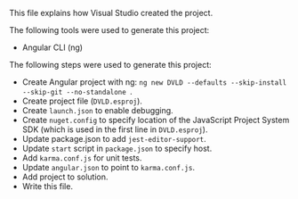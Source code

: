 This file explains how Visual Studio created the project.

The following tools were used to generate this project:
- Angular CLI (ng)

The following steps were used to generate this project:
- Create Angular project with ng: `ng new DVLD --defaults --skip-install --skip-git --no-standalone `.
- Create project file (`DVLD.esproj`).
- Create `launch.json` to enable debugging.
- Create `nuget.config` to specify location of the JavaScript Project System SDK (which is used in the first line in `DVLD.esproj`).
- Update package.json to add `jest-editor-support`.
- Update `start` script in `package.json` to specify host.
- Add `karma.conf.js` for unit tests.
- Update `angular.json` to point to `karma.conf.js`.
- Add project to solution.
- Write this file.
